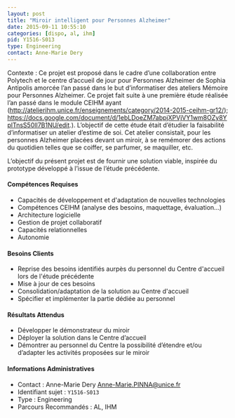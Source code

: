```yaml
---
layout: post
title: "Miroir intelligent pour Personnes Alzheimer"
date: 2015-09-11 10:55:10
categories: [dispo, al, ihm]
pid: Y1516-S013
type: Engineering
contact: Anne-Marie Dery
---
```

       
Contexte : Ce projet est proposé dans le cadre d’une collaboration entre Polytech et le centre d’accueil de jour pour Personnes Alzheimer de Sophia Antipolis amorcée l’an passé dans le but d’informatiser des ateliers Mémoire pour Personnes Alzheimer.  Ce projet fait suite à une première étude réalisée l’an passé dans le module CEIHM ayant (http://atelierihm.unice.fr/enseignements/category/2014-2015-ceihm-gr12/); https://docs.google.com/document/d/1ebLDoeZM7abpjXPVjVY1wm8OZy8YplTnsS50lI7B1NU/edit.). L’objectif de cette étude était d’étudier la faisabilité d’informatiser un atelier d’estime de soi. Cet atelier consistait, pour les personnes Alzheimer placées devant un miroir, à se remémorer des actions du quotidien telles que se coiffer, se parfumer, se maquiller, etc.

L’objectif du présent projet est de fournir une solution viable, inspirée du prototype développé à l’issue de l’étude précédente.

#### Compétences Requises
- Capacités de développement et d'adaptation de nouvelles technologies
- Compétences CEIHM (analyse des besoins, maquettage, évaluation...)
- Architecture logicielle
- Gestion de projet collaboratif
- Capacités relationnelles
- Autonomie


#### Besoins Clients
- Reprise des besoins identifiés aurpès du personnel du Centre d'accueil lors de l'étude précédente
- Mise à jour  de ces besoins
- Consolidation/adaptation de la solution au Centre d'accueil
- Spécifier et implémenter la partie dédiée au personnel

#### Résultats Attendus
- Développer le démonstrateur du miroir
- Déployer la solution dans le Centre d’accueil
- Démontrer au personnel du Centre la possibilité d’étendre et/ou d’adapter les activités proposées sur le miroir
     

#### Informations Administratives
  * Contact : Anne-Marie Dery <Anne-Marie.PINNA@unice.fr>
  * Identifiant sujet : `Y1516-S013`
  * Type : Engineering
  * Parcours Recommandés : AL, IHM
     